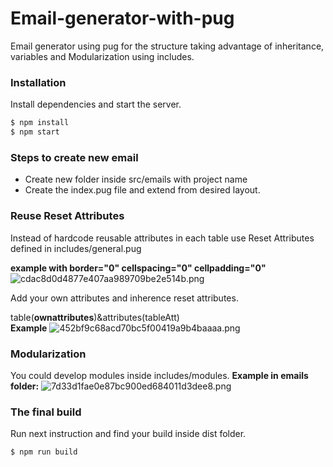 # Email-generator-with-pug
Email generator using pug for the structure taking advantage of  inheritance, variables and Modularization using includes.

### Installation

Install dependencies and start the server.

```sh
$ npm install
$ npm start
```

### Steps to create new email
 
 - Create new folder inside src/emails with project name
 - Create the index.pug file and extend from desired layout.
 
### Reuse Reset Attributes

 Instead of hardcode  reusable attributes in each table use Reset Attributes defined in includes/general.pug
 
**example with  border="0" cellspacing="0" cellpadding="0"**
![cdac8d0d4877e407aa989709be2e514b.png](https://pictr.com/images/2017/03/27/cdac8d0d4877e407aa989709be2e514b.png)

Add your own attributes and inherence reset attributes.

table(**ownattributes**)&attributes(tableAtt)  
**Example**
![452bf9c68acd70bc5f00419a9b4baaaa.png](https://pictr.com/images/2017/03/27/452bf9c68acd70bc5f00419a9b4baaaa.png)

### Modularization
You could develop modules inside includes/modules.
**Example in emails folder:**
![7d33d1fae0e87bc900ed684011d3dee8.png](https://pictr.com/images/2017/03/27/7d33d1fae0e87bc900ed684011d3dee8.png) 


### The final build
Run next instruction and find your build inside dist folder.
 ```sh
$ npm run build
```
